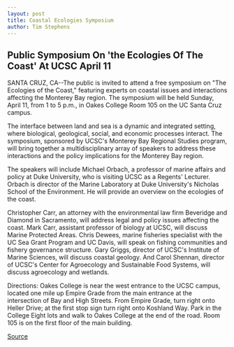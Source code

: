 ```yaml
---
layout: post
title: Coastal Ecologies Symposium
author: Tim Stephens
---
```


## Public Symposium On 'the Ecologies Of The Coast' At UCSC April 11

SANTA CRUZ, CA--The public is invited to attend a free symposium on "The Ecologies of the Coast," featuring experts on coastal issues and interactions affecting the Monterey Bay region. The symposium will be held Sunday, April 11, from 1 to 5 p.m., in Oakes College Room 105 on the UC Santa Cruz campus.

The interface between land and sea is a dynamic and integrated setting, where biological, geological, social, and economic processes interact. The symposium, sponsored by UCSC's Monterey Bay Regional Studies program, will bring together a multidisciplinary array of speakers to address these interactions and the policy implications for the Monterey Bay region.

The speakers will include Michael Orbach, a professor of marine affairs and policy at Duke University, who is visiting UCSC as a Regents' Lecturer. Orbach is director of the Marine Laboratory at Duke University's Nicholas School of the Environment. He will provide an overview on the ecologies of the coast.

Christopher Carr, an attorney with the environmental law firm Beveridge and Diamond in Sacramento, will address legal and policy issues affecting the coast. Mark Carr, assistant professor of biology at UCSC, will discuss Marine Protected Areas. Chris Dewees, marine fisheries specialist with the UC Sea Grant Program and UC Davis, will speak on fishing communities and fishery governance structure. Gary Griggs, director of UCSC's Institute of Marine Sciences, will discuss coastal geology. And Carol Shennan, director of UCSC's Center for Agroecology and Sustainable Food Systems, will discuss agroecology and wetlands.

Directions: Oakes College is near the west entrance to the UCSC campus, located one mile up Empire Grade from the main entrance at the intersection of Bay and High Streets. From Empire Grade, turn right onto Heller Drive; at the first stop sign turn right onto Koshland Way. Park in the College Eight lots and walk to Oakes College at the end of the road. Room 105 is on the first floor of the main building.

[Source](http://www1.ucsc.edu/news_events/press_releases/archive/98-99/03-99/symposium.htm "Permalink to UC Santa Cruz: Coastal Ecologies Symposium")